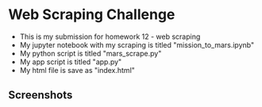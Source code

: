# Web Scraping Challenge
- This is my submission for homework 12 - web scraping
- My jupyter notebook with my scraping is titled "mission_to_mars.ipynb"
- My python script is titled "mars_scrape.py"
- My app script is titled "app.py"
- My html file is save as "index.html"

## Screenshots
